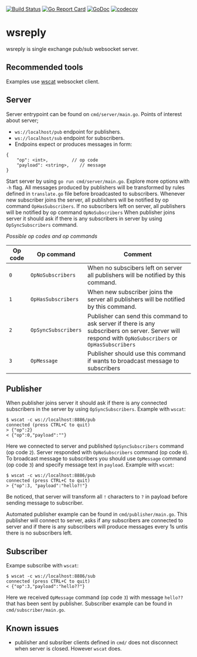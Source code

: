 [![Build Status](https://travis-ci.com/sheirys/wsreply.svg?branch=master)](https://travis-ci.com/sheirys/wsreply)
[![Go Report Card](https://goreportcard.com/badge/github.com/sheirys/wsreply)](https://goreportcard.com/report/github.com/sheirys/wsreply)
[![GoDoc](https://godoc.org/github.com/sheirys/wsreply?status.svg)](https://godoc.org/github.com/sheirys/wsreply)
[![codecov](https://codecov.io/gh/sheirys/wsreply/branch/master/graph/badge.svg)](https://codecov.io/gh/sheirys/wsreply)

# wsreply

wsreply is single exchange pub/sub websocket server.

## Recommended tools

Examples use [wscat](https://www.npmjs.com/package/wscat) websocket client.

## Server

Server entrypoint can be found on `cmd/server/main.go`. Points of interest about server;
* `ws://localhost/pub` endpoint for publishers.
* `ws://localhost/sub` endpoint for subscribers.
* Endpoins expect or produces messages in form:
```
{
    "op": <int>,         // op code
    "payload": <string>,    // message
}
```

Start server by using `go run cmd/server/main.go`. Explore more options with `-h` flag. All messages produced by publishers will be transformed by rules defined in `translate.go` file before broadcasted to subscribers. Whenever new subscriber joins the server, all publishers will be notified by op command `OpHasSubscribers`. If no subscribers left on server, all publishers will be notified by op command `OpNoSubscribers` When publisher joins server it should ask if there is any subscribers in server by using `OpSyncSubscribers` command.

*Possible op codes and op commands*

| Op code | Op command | Comment |
| --- | --- | --- |
| `0` | `OpNoSubscribers` | When no subscibers left on server all publishers will be notified by this command. |
| `1` | `OpHasSubscribers` | When new subscriber joins the server all publishers will be notified by this command. |
| `2` | `OpSyncSubscribers` | Publisher can send this command to ask server if there is any subscribers on server. Server will respond with `OpNoSubscribers` or `OpHasSubscribers` |
| `3` | `OpMessage` | Publisher should use this command if wants to broadcast message to subscribers |

## Publisher

When publisher joins server it should ask if there is any connected subscribers in the server by using `OpSyncSubscribers`. Example with `wscat`:

    $ wscat -c ws://localhost:8886/pub
    connected (press CTRL+C to quit)
    > {"op":2}
    < {"op":0,"payload":""}

Here we connected to server and published `OpSyncSubscribers` command (op code `2`). Server responded with `OpNoSubscribers` command (op code `0`). To broadcast message to subscribers you should use `OpMessage` command (op code `3`) and specify message text in `payload`. Example with `wscat`:

    $ wscat -c ws://localhost:8886/pub
    connected (press CTRL+C to quit)
    > {"op":3, "payload":"hello?!"}
    
Be noticed, that server will transform all `!` characters to `?` in payload before sending message to subscriber.

Automated publisher example can be found in `cmd/publisher/main.go`. This publisher will connect to server, asks if any subscribers are connected to server and if there is any subscribers will produce messages every 1s untis there is no subscribers left.

## Subscriber

Exampe subscribe with `wscat`:

    $ wscat -c ws://localhost:8886/sub
    connected (press CTRL+C to quit)
    < {"op":3,"payload":"hello??"}

Here we received `OpMessage` command (op code `3`) with message `hello??` that has been sent by publisher. Subscriber example can be found in `cmd/subscriber/main.go`.

## Known issues

* publisher and subsriber clients defined in `cmd/` does not disconnect when server is closed. However `wscat` does.